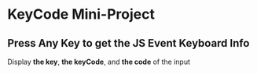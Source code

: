 # KeyCode Mini-Project
## Press Any Key to get the JS Event Keyboard Info
Display **the key**, **the keyCode**, and **the code** of the input
